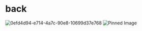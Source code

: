 # back

![0efd4d94-e714-4a7c-90e8-10699d37e768](https://github.com/user-attachments/assets/2e4737ac-e92a-422b-90f8-aa0f9d1cf628)
![Pinned Image](https://github.com/user-attachments/assets/2e4737ac-e92a-422b-90f8-aa0f9d1cf628)
